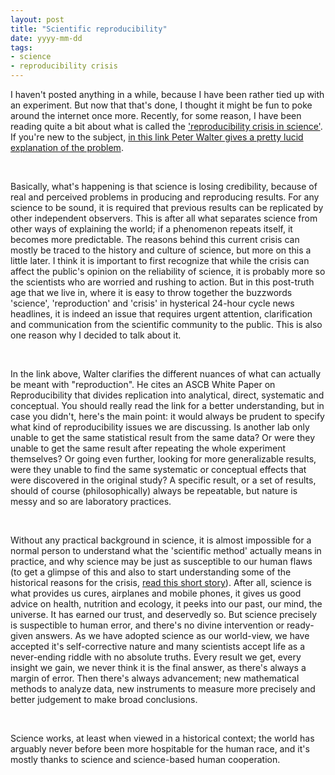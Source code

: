 ```yaml
---
layout: post
title: "Scientific reproducibility"
date: yyyy-mm-dd
tags: 
- science
- reproducibility crisis
---
```


<p>I haven't posted anything in a while, because I have been rather tied up with an experiment. But now that that's done, I thought
it might be fun to poke around the internet once more. Recently, for some reason, I have been reading quite a bit about what is called the
<a href ="http://sciencenordic.com/basic-research-crisis-many-results-cannot-be-replicated">'reproducibility crisis in science'</a>. If you're new to the subject, <a href="http://www.ascb.org/newsletter/2016-marchapril-newsletter/on-reproducibility-and-clocks/">in this link Peter Walter gives a pretty lucid explanation of the problem</a>.</p>
<br>
<p>Basically, what's happening is that science is losing credibility, because of real and perceived problems in producing and reproducing results. For any science to be sound, it is required that previous results can be replicated by other independent observers. This is after all what separates science from other ways of explaining the world; if a phenomenon repeats itself, it becomes more predictable. The reasons behind this current crisis can mostly be traced to the history and culture of science, but more on this a little later. I think it is important to first recognize that while the crisis can affect the public's opinion on the reliability of science, it is probably more so the scientists who are worried and rushing to action. But in this post-truth age that we live in, where it is easy to throw together the buzzwords 'science', 'reproduction' and 'crisis' in hysterical 24-hour cycle news headlines, it is indeed an issue that requires urgent attention, clarification and communication from the scientific community to the public. This is also one reason why I decided to talk about it.</p>
<br>
<p>In the link above, Walter clarifies the different nuances of what can actually be meant with "reproduction". He cites an ASCB White Paper on Reproducibility that divides replication into analytical, direct, systematic and conceptual. You should really read the link for a better understanding, but in case you didn't, here's the main point: it would always be prudent to specify what kind of reproducibility issues we are discussing. Is another lab only unable to get the same statistical result from the same data? Or were they unable to get the same result after repeating the whole experiment themselves? Or going even further, looking for more generalizable results, were they unable to find the same systematic or conceptual effects that were discovered in the original study? A specific result, or a set of results, should of course (philosophically) always be repeatable, but nature is messy and so are laboratory practices.</p>
<br>
<p>Without any practical background in science, it is almost impossible for a normal person to understand what the 'scientific method' actually means in practice, and why science may be just as susceptible to our human flaws (to get a glimpse of this and also to start understanding some of the historical reasons for the crisis, <a href="http://blogs.biomedcentral.com/on-biology/2017/02/22/science-journey-search-destination/?utm_campaign=BMC40646B&utm_medium=BMCemail&utm_source=Teradata">read this short story</a>). After all, science is what provides us cures, airplanes and mobile phones, it gives us good advice on health, nutrition and ecology, it peeks into our past, our mind, the universe. It has earned our trust, and deservedly so. But science precisely is suspectible to human error, and there's no divine intervention or ready-given answers. As we have adopted science as our world-view, we have accepted it's self-corrective nature and many scientists accept life as a never-ending riddle with no absolute truths. Every result we get, every insight we gain, we never think it is the final answer, as there's always a margin of error. Then there's always advancement; new mathematical methods to analyze data, new instruments to measure more precisely and better judgement to make broad conclusions.</p>
<br>
<p>Science works, at least when viewed in a historical context; the world has arguably never before been more hospitable for the human race, and it's mostly thanks to science and science-based human cooperation.
